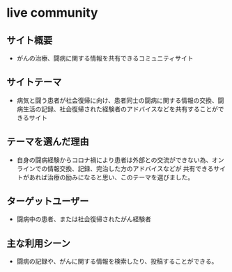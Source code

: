 # live community


## サイト概要

* がんの治療、闘病に関する情報を共有できるコミュニティサイト


## サイトテーマ

* 病気と闘う患者が社会復帰に向け、患者同士の闘病に関する情報の交換、闘病生活の記録、社会復帰された経験者のアドバイスなどを共有することができるサイト


## テーマを選んだ理由

* 自身の闘病経験からコロナ禍により患者は外部との交流ができない為、オンラインでの情報交換、記録、完治した方のアドバイスなどが
  共有できるサイトがあれば治療の励みになると思い、このテーマを選びました。


## ターゲットユーザー

* 闘病中の患者、または社会復帰されたがん経験者


## 主な利用シーン

* 闘病の記録や、がんに関する情報を検索したり、投稿することができる。

